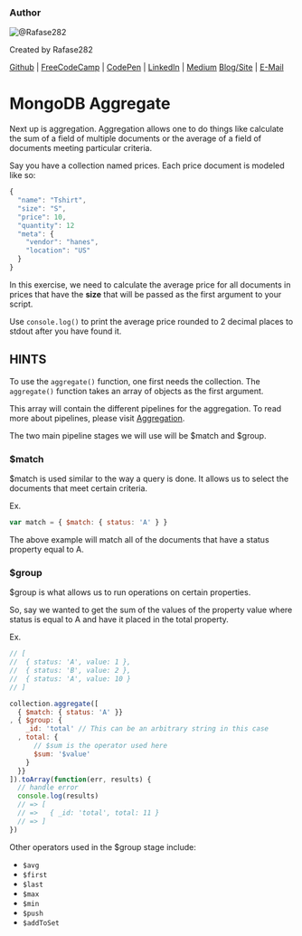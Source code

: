### Author

![@Rafase282](https://avatars0.githubusercontent.com/Rafase282?&s=128)

Created by Rafase282

[Github](https://github.com/Rafase282) | [FreeCodeCamp](http://www.freecodecamp.com/rafase282) | [CodePen](http://codepen.io/Rafase282/) | [LinkedIn](https://www.linkedin.com/in/rafase282) | [Medium](https://medium.com/@Rafase282) [Blog/Site](https://rafase282.wordpress.com/) | [E-Mail](mailto:rafase282@gmail.com)

# MongoDB Aggregate

Next up is aggregation. Aggregation allows one to do things like calculate the sum of a field of multiple documents or the average of a field of documents meeting particular criteria.

Say you have a collection named prices. Each price document is modeled like so:

```javascript
{
  "name": "Tshirt",
  "size": "S",
  "price": 10,
  "quantity": 12
  "meta": {
    "vendor": "hanes",
    "location": "US"
  }
}
```

In this exercise, we need to calculate the average price for all documents in prices that have the **size** that will be passed as the first argument to your script.

Use `console.log()` to print the average price rounded to 2 decimal places to stdout after you have found it.

## HINTS

To use the `aggregate()` function, one first needs the collection. The `aggregate()` function takes an array of objects as the first argument.

This array will contain the different pipelines for the aggregation. To read more about pipelines, please visit [Aggregation](http://docs.mongodb.org/manual/core/aggregation-introduction/).

The two main pipeline stages we will use will be $match and $group.

### $match

$match is used similar to the way a query is done. It allows us to select the documents that meet certain criteria.

Ex.

```javascript
var match = { $match: { status: 'A' } }
```

The above example will match all of the documents that have a status property equal to A.

### $group

$group is what allows us to run operations on certain properties.

So, say we wanted to get the sum of the values of the property value where status is equal to A and have it placed in the total property.

Ex.

```javascript
// [
//  { status: 'A', value: 1 },
//  { status: 'B', value: 2 },
//  { status: 'A', value: 10 }
// ]

collection.aggregate([
  { $match: { status: 'A' }}
, { $group: {
    _id: 'total' // This can be an arbitrary string in this case
  , total: {
      // $sum is the operator used here
      $sum: '$value'
    }
  }}
]).toArray(function(err, results) {
  // handle error
  console.log(results)
  // => [
  // =>   { _id: 'total', total: 11 }
  // => ]
})
```

Other operators used in the $group stage include:

- `$avg`
- `$first`
- `$last`
- `$max`
- `$min`
- `$push`
- `$addToSet`
